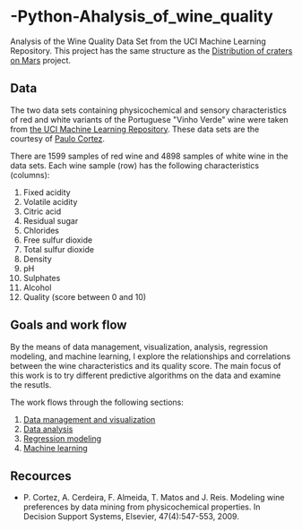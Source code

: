 # -Python-Ahalysis_of_wine_quality
Analysis of the Wine Quality Data Set from the UCI Machine Learning Repository. This project has the same structure as the [Distribution of craters on Mars](https://github.com/ekolik/-Python-Distribution_of_craters_on_Mars) project.

## Data
The two data sets containing physicochemical and sensory characteristics of red and white variants of the Portuguese "Vinho Verde" wine were taken from [the UCI Machine Learning Repository](https://archive.ics.uci.edu/ml/datasets/Wine+Quality). These data sets are the courtesy of [Paulo Cortez](http://www3.dsi.uminho.pt/pcortez/wine/).

There are 1599 samples of red wine and 4898 samples of white wine in the data sets. Each wine sample (row) has the following characteristics (columns):

1. Fixed acidity
2. Volatile acidity
3. Citric acid
4. Residual sugar
5. Chlorides
6. Free sulfur dioxide
7. Total sulfur dioxide
8. Density
9. pH
10. Sulphates
11. Alcohol
12. Quality (score between 0 and 10)



## Goals and work flow
By the means of data management, visualization, analysis, regression modeling, and machine learning, I explore the relationships and correlations between the wine characteristics and its quality score. The main focus of this work is to try different predictive algorithms on the data and examine the resutls. 

The work flows through the following sections:

1. [Data management and visualization](https://github.com/ekolik/-Python-Ahalysis_of_wine_quality/blob/master/Data_management_and_visualization.md)
2. [Data analysis](https://github.com/ekolik/-Python-Ahalysis_of_wine_quality/blob/master/Data_analysis.md)
3. [Regression modeling](https://github.com/ekolik/-Python-Ahalysis_of_wine_quality/blob/master/Regression_modeling.md)
4. [Machine learning](https://github.com/ekolik/-Python-Analysis_of_wine_quality/blob/master/Machine_learning.md)

## Recources
* P. Cortez, A. Cerdeira, F. Almeida, T. Matos and J. Reis.
Modeling wine preferences by data mining from physicochemical properties. In Decision Support Systems, Elsevier, 47(4):547-553, 2009.
